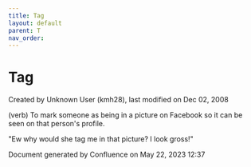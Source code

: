 ```yaml
---
title: Tag
layout: default
parent: T
nav_order:
---
```


# Tag

Created by  Unknown User (kmh28), last modified on Dec 02, 2008

(verb) To mark someone as being in a picture on Facebook so it can be seen on that person's profile.

&quot;Ew why would she tag me in that picture? I look gross!&quot;

Document generated by Confluence on May 22, 2023 12:37


